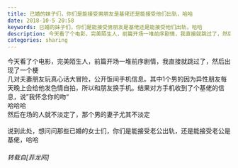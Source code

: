 ```yaml
---
title: 已婚的妹子们，你们是能接受男朋友是基佬还是能接受他们出轨，哈哈
date: 2018-10-5 20:58
keywords: 已婚的妹子们，你们是能接受男朋友是基佬还是能接受他们出轨，哈哈
description: 今天看了个电影，完美陌生人，前篇开场一堆前序剧情，我直接就跳过了，然后出现了一个梗几对夫妻朋友玩真心话大冒险，公开饭间手机信息。其中1个男的因为异性朋友每天晚上会给他发色情自拍，所以和朋友换手机。结果对方手机收到了个基佬的信息，说”我怀念你的吻“哈哈哈然后在场的人就不淡定了，那个男的妻子尤其不淡定说到此处，想问问那些已婚的女士们，你们是能接受老公出轨，还是能接受老公是基佬，哈哈
categories: sharing
---
```

<td class="t_f" id="postmessage_1958588">

今天看了个电影，完美陌生人，前篇开场一堆前序剧情，我直接就跳过了，然后出现了一个梗<br/>
几对夫妻朋友玩真心话大冒险，公开饭间手机信息。其中1个男的因为异性朋友每天晚上会给他发色情自拍，所以和朋友换手机。结果对方手机收到了个基佬的信息，说”我怀念你的吻“<br/>
哈哈哈<br/>
然后在场的人就不淡定了，那个男的妻子尤其不淡定<br/>
<br/>
说到此处，想问问那些已婚的女士们，你们是能接受老公出轨，还是能接受老公是基佬，哈哈</td>
###### 转载自[菲龙网]